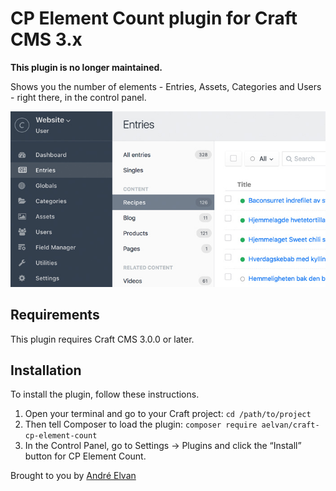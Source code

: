 # CP Element Count plugin for Craft CMS 3.x

**This plugin is no longer maintained.**

Shows you the number of elements - Entries, Assets, Categories and Users - right
there, in the control panel. 

![Screenshot](resources/screenshot.jpg)

## Requirements

This plugin requires Craft CMS 3.0.0 or later.

## Installation

To install the plugin, follow these instructions.

1. Open your terminal and go to your Craft project: `cd /path/to/project`
2. Then tell Composer to load the plugin: `composer require aelvan/craft-cp-element-count`
3. In the Control Panel, go to Settings → Plugins and click the “Install” button for CP Element Count.


Brought to you by [André Elvan](https://www.vaersaagod.no/)
